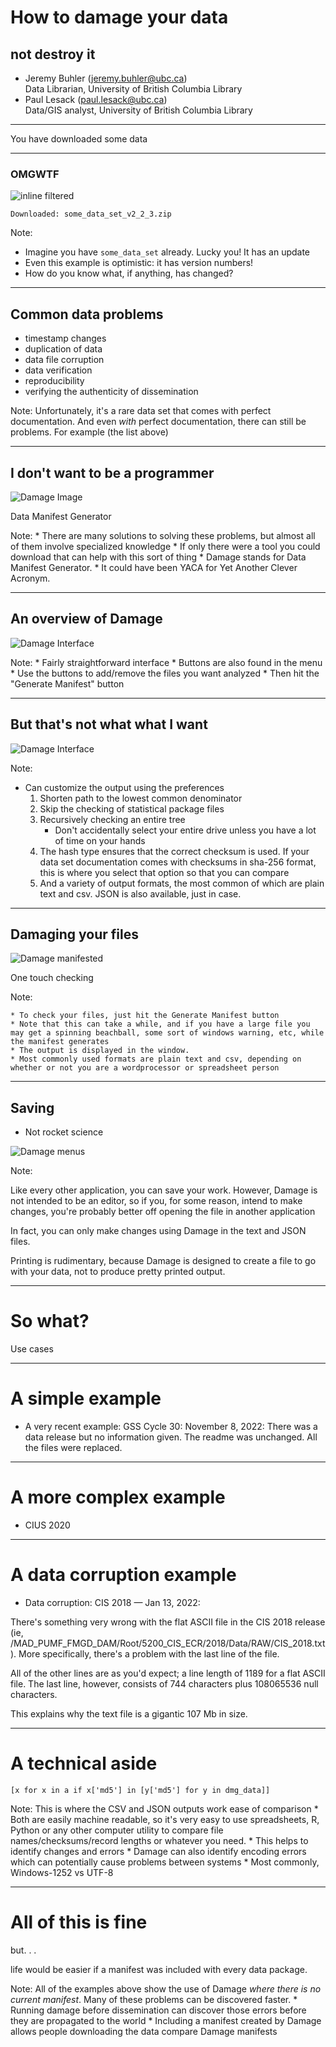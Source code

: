 <style>
.container{
  display: flex;
}
.col {
  flex: 1;
  vertical-align:top;
  /*text-align: left*/
}
.left {text-align:left !important;}
.top {vertical-align:top !important;}

</style>
<!--
# Title 
### Academic subtitle

## Authors etc. 

Examples:

* What has changed in a data release — Sept 28, 2018:

		Hi,

		I have a question about this new data release.

		If the ASCII data hasn’t changed, nor the SAS, SPSS and Stata code which are presumably used to generate the .sas7bdat, .sav and .dta files, how are the new files different from the old? Is there a changelog available so that users of these files can see any differences?

* Weird random files — Jan 8, 2019:

		In the December LFS, there’s an ASCII file corr1218.prn. What does this file represent? It didn’t appear in any of the previous months, and the filename implies some sort of correction, and there are the same number of records.

* [New] versions of files — May 27,2020:
In this case, the plain text file didn't change but the SAS/SPSS files did.

		So, because of this, all of the .sav, .sas7bdat and .dta files are also changed, presumably, as they are presumably created from the syntax (as per the screenshot attached, showing the old and new files).

		Technically, then, the flat ASCII file is unchanged but the data files derived from the ASCII files *are* different.

		Unless I’ve missed something, though, the folder /MAD_PUMF_FMGD_DAM/Root/5311-CPSS-SEPC-S1/Data_Données/RAW appears to no longer actually contain a data file, where it formerly contained one called “PUMF2020_CPSS_SEPC_S1.txt”

		That could pose a problem for someone who hasn’t had a chance to download it yet.

* Verifying downloads — Jan 15, 2021:

		This is what we have at UBC:

		-rw-r--r--@ 1 paul  staff  378101380  6 Jan 10:05 pccfNat_fccpNat_112020.txt

		----------------------
		Information for file: pccfNat_fccpNat_112020.txt
		Number of lines: 1734410
		Maximum line length 218, constant records
		----------------------

		The DLI FTP site (/MAD_PCCF_FCCP_DAM/Root/2016/pccf-fccp/pccf_2020_11_fccp)  is reporting the size as 378101380 bytes. 

* A better example for why this can be used to verify downloads — Feb 2 - 4,2021:

		Leanne’s right; the easiest way to ensure file integrity would be to have a file manifest with checksums (generally md5 or sha1)

		md5s can be generated any number of ways. The easiest:

		For Windows:
		In a command prompt window:

		CertUtil -hashfile <path to file> md5

		Mac:
		md5 <path to file>

		Linux (and Mac):
		openssl md5 <path to file>

		sha-1 checksums can be generated in a similar manner:

		CertUtil -hashfile <path to file>  sha1
		openssl md5 <path to file> sha1

		OpenSSL is also available for Windows, but is not installed by default.

		To do all of this in one step, switch to the top level directory of what you want to check (eg, the survey folder for a particular year) and run:

		find . -type f -name '*'  -exec openssl md5 {} \; > <path to output file.txt>

		eg:

		find . -type f -name ‘*’ -exec openssl md5 {} \; > /tmp/mylistofmd5sforsomesurvey.txt

		Then, when uploading the files to the EFT, include the file manifest.


		Statistics Canada *used* to produce a manifest for each survey, showing what was supposed to be there. For data files (the flat ones), they usually added something like this as well:

		----------------------
		Information for file: test.csv
		Number of lines: 101
		Maximum line length 47, minimum line length 26,  variable records
		———————————

		So you could check the integrity of the flat files, at least. 

* Data corruption: CIS 2018 — Jan 13, 2022:

		There's something very wrong with the flat ASCII file in the CIS 2018 release (ie, /MAD_PUMF_FMGD_DAM/Root/5200_CIS_ECR/2018/Data/RAW/CIS_2018.txt). More specifically, there's a problem with the last line of the file.

		All of the other lines are as you'd expect; a line length of 1189 for a flat ASCII file. The last line, however, consists of 744 characters plus 108065536 null characters.

		This explains why the text file is a gigantic 107 Mb in size.

* Also in the NTS 2020 — Jan 25, 2022: 

		The Person file appears OK, with the correct number of records.
		The Visit file has last record corrupted entirely. It has 49153 records, but it should have 83033 records according to the codebook.
		The Trips file appears way too short and has the last record *partially* corrupted. There's 12695 records, but there's supposed to be 39682 according to the codebook.

* A very recent example: GSS Cycle 30: November 8, 2022:
	There was a data release but no information given.
	The readme was unchanged. 
	All the files were replaced.

# Outline:

* Common data problems
	* timestamp changes
	* duplication of data
	* data file corruption
	* data verification
	* reproducibility
	* verifying the authenticity of dissemination

* Easy solution is to use software like damage
	* interface overview

* Use cases: go through the above list and show how damage could be used
	* My SPSS/Stata/R job fails when I try to load a file:
		* cf. Data corruption: CIS 2018 — Jan 13, 2022
		* Damage can tell you that one of the files is filled with null characters; ie, the file is corrupt.

	* Data files are too short
		* cf. NTS 2020 — Jan 25, 2022
		* The Visit file has last record corrupted entirely. It has 49153 records, but it should have 83033 records according to the codebook.
		* The Trips file appears way too short and has the last record *partially* corrupted. There's 12695 records, but there's supposed to be 39682 according to the codebook

	* There could be a problem with a download; something seems wrong
		* cf. CIS 2018 — Jan 13, 2022
		* Other university is reporting errors
		* UBC reports its file size + compares to material on DLI FTP site
		* They match, but the other institution's doesn't, so it's a download problem.

* Other considerations:
	*Line endings on different platforms are different
	*Linux and mac use a line feed ('\n')
	*Windows uses a line feed plus a carriage return ('\n\r')
	This means that each line, if converted from one format to another (which FTP can potentially do automatically), is one byte shorter or longer
	*Damage gives a Windows line ending warning for text files

* Encoding issues
	* Not all text files are created the same way.
	* Characters with diacritical marks require an *encoding*, and that can vary from platform to platform
	* Statcan sometimes uses Windows-1252, sometimes UTF-8. (Note: they should switch to using UTF-8)
	* What does this mean in practice?
		* The classic Labour Force Survey example: 

* The hammer
	* show how the use of damage *at the dissemination* stage could be used to reduce or eliminate almost all of these problems.
	* At this point, demonstrate the file output capability.
	* Using damage to compare the output of two damage files

* Denouement
	* Source code, software downloads

* Questions

-->
# How to damage your data
## not destroy it

* Jeremy Buhler (jeremy.buhler@ubc.ca)  
	Data Librarian, University of British Columbia Library
* Paul Lesack (paul.lesack@ubc.ca)  
	Data/GIS analyst, University of British Columbia Library

---

You have downloaded some data

---

### OMGWTF

![inline filtered](Images/2022-11-22_Data_Integrity/caution.png)

`Downloaded: some_data_set_v2_2_3.zip`

Note: 

* Imagine you have `some_data_set` already. Lucky you! It has an update
* Even this example is optimistic: it has version numbers!
* How do you know what, if anything, has changed?

---

## Common data problems

* timestamp changes<!-- .element: class="fragment" data-fragment-index="1" -->
* duplication of data<!-- .element: class="fragment" data-fragment-index="2" -->
* data file corruption<!-- .element: class="fragment" data-fragment-index="3" -->
* data verification<!-- .element: class="fragment" data-fragment-index="4" -->
* reproducibility<!-- .element: class="fragment" data-fragment-index="5" -->
* verifying the authenticity of dissemination<!-- .element: class="fragment" data-fragment-index="7" -->

Note:
	Unfortunately, it's a rare data set that comes with perfect documentation. And even *with* perfect documentation, there can still be problems.
	For example (the list above)

---

## I don't want to be a programmer

 ![Damage Image](Images/2022-11-22_Data_Integrity/DamageImage.png)<!-- .element: class="fragment" data-fragment-index="1" -->

Data Manifest Generator<!-- .element: class="fragment" data-fragment-index="2" -->


Note:
	* There are many solutions to solving these problems, but almost all of them involve specialized knowledge
	* If only there were a tool you could download that can help with this sort of thing
	* Damage stands for Data Manifest Generator.
	* It could have been YACA for Yet Another Clever Acronym.

---

## An overview of Damage

![Damage Interface](Images/2022-11-22_Data_Integrity/DamageInterface.png)<!-- .element height="70%" width="70%" -->

Note:
	* Fairly straightforward interface
	* Buttons are also found in the menu
	* Use the buttons to add/remove the files you want analyzed
	* Then hit the "Generate Manifest" button

---

## But that's not what what I want
	
![Damage Interface](Images/2022-11-22_Data_Integrity/DamagePreferences.png)<!-- .element height="70%" width="70%" -->

Note:
* Can customize the output using the preferences
	1. Shorten path to the lowest common denominator
	2. Skip the checking of statistical package files
	3. Recursively checking an entire tree
		* Don't accidentally select your entire drive unless you have a lot of time on your hands
	4. The hash type ensures that the correct checksum is used. If your data set documentation comes with checksums in sha-256 format, this is where you select that option so that you can compare
	5. And a variety of output formats, the most common of which are plain text and csv. JSON is also available, just in case.

---

## Damaging your files

![Damage manifested](Images/2022-11-22_Data_Integrity/DamageManifested.png)<!-- .element height="70%" width="70%" class="fragment" data-fragment-index="1"-->

One touch checking


Note:

	* To check your files, just hit the Generate Manifest button
	* Note that this can take a while, and if you have a large file you may get a spinning beachball, some sort of windows warning, etc, while the manifest generates
	* The output is displayed in the window.
	* Most commonly used formats are plain text and csv, depending on whether or not you are a wordprocessor or spreadsheet person

---
## Saving

* Not rocket science

![Damage menus](Images/2022-11-22_Data_Integrity/DamageMenus.png)<!-- .element class="fragment" data-fragment-index="1"-->

Note:
	
Like every other application, you can save your work. However, Damage is not intended to be an editor, so if you, for some reason, intend to make changes, you're probably better off opening the file in another application

In fact, you can only make changes using Damage in the text and JSON files.

Printing is rudimentary, because Damage is designed to create a file to go with your data, not to produce pretty printed output.

---

# So what?

Use cases<!-- .element class="fragment" data-fragment-index="1"-->

---
# A simple example

* A very recent example: GSS Cycle 30: November 8, 2022:
	There was a data release but no information given.
	The readme was unchanged. 
	All the files were replaced.

---

# A more complex example

* CIUS 2020

---

# A  data corruption example

* Data corruption: CIS 2018 — Jan 13, 2022:

There's something very wrong with the flat ASCII file in the CIS 2018 release (ie, /MAD_PUMF_FMGD_DAM/Root/5200_CIS_ECR/2018/Data/RAW/CIS_2018.txt). More specifically, there's a problem with the last line of the file.

All of the other lines are as you'd expect; a line length of 1189 for a flat ASCII file. The last line, however, consists of 744 characters plus 108065536 null characters.

This explains why the text file is a gigantic 107 Mb in size.

---

# A technical aside

`[x for x in a if x['md5'] in [y['md5'] for y in dmg_data]]`	

Note:
	This is where the CSV and JSON outputs work ease of comparison
	* Both are easily machine readable, so it's very easy to use spreadsheets, R, Python or any other computer utility to compare file names/checksums/record lengths or whatever you need.
	* This helps to identify changes and errors
	* Damage can also identify encoding errors which can potentially cause problems between systems
	 	* Most commonly, Windows-1252 vs UTF-8

---

# All of this is fine

but. . . <!-- .element class="fragment" data-fragment-index="1"-->

life would be easier if a manifest was included with every data package.<!-- .element class="fragment" data-fragment-index="2"-->

Note: 
	All of the examples above show the use of Damage *where there is no current manifest*.
	Many of these problems can be discovered faster.
	* Running damage before dissemination can discover those errors before they are propagated to the world
	* Including a manifest created by Damage allows people downloading the data compare Damage manifests

	
